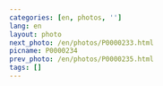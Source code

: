 ```yaml
---
categories: [en, photos, '']
lang: en
layout: photo
next_photo: /en/photos/P0000233.html
picname: P0000234
prev_photo: /en/photos/P0000235.html
tags: []
---
```

